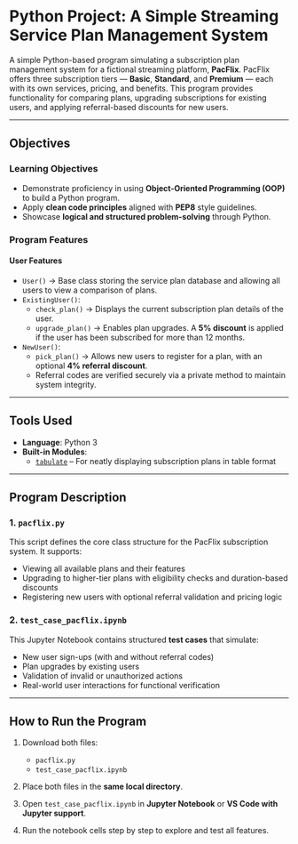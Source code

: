 # Python Project: A Simple Streaming Service Plan Management System

A simple Python-based program simulating a subscription plan management system for a fictional streaming platform, **PacFlix**. PacFlix offers three subscription tiers — **Basic**, **Standard**, and **Premium** — each with its own services, pricing, and benefits. This program provides functionality for comparing plans, upgrading subscriptions for existing users, and applying referral-based discounts for new users.

---

## Objectives

### Learning Objectives
- Demonstrate proficiency in using **Object-Oriented Programming (OOP)** to build a Python program.
- Apply **clean code principles** aligned with **PEP8** style guidelines.
- Showcase **logical and structured problem-solving** through Python.

### Program Features

#### User Features
- `User()` → Base class storing the service plan database and allowing all users to view a comparison of plans.
- `ExistingUser()`:
  - `check_plan()` → Displays the current subscription plan details of the user.
  - `upgrade_plan()` → Enables plan upgrades. A **5% discount** is applied if the user has been subscribed for more than 12 months.
- `NewUser()`:
  - `pick_plan()` → Allows new users to register for a plan, with an optional **4% referral discount**.
  - Referral codes are verified securely via a private method to maintain system integrity.

---

## Tools Used

- **Language**: Python 3
- **Built-in Modules**:
  - [`tabulate`](https://pypi.org/project/tabulate/) – For neatly displaying subscription plans in table format

---

## Program Description

### 1. `pacflix.py`
This script defines the core class structure for the PacFlix subscription system. It supports:
- Viewing all available plans and their features
- Upgrading to higher-tier plans with eligibility checks and duration-based discounts
- Registering new users with optional referral validation and pricing logic

### 2. `test_case_pacflix.ipynb`
This Jupyter Notebook contains structured **test cases** that simulate:
- New user sign-ups (with and without referral codes)
- Plan upgrades by existing users
- Validation of invalid or unauthorized actions
- Real-world user interactions for functional verification

---

## How to Run the Program

1. Download both files:
   - `pacflix.py`
   - `test_case_pacflix.ipynb`

2. Place both files in the **same local directory**.

3. Open `test_case_pacflix.ipynb` in **Jupyter Notebook** or **VS Code with Jupyter support**.

4. Run the notebook cells step by step to explore and test all features.
